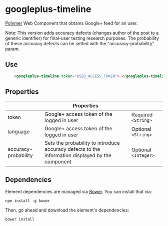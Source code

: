 # googleplus-timeline

[Polymer](https://www.polymer-project.org/1.0/) Web Component that obtains Google+ feed for an user.

Note: This version adds accuracy defects (changes author of the post to a generic identifier) for final-user testing research purposes. The probability of these accuracy defects can be setted with the "accuracy-probability" param.
## Use
```html
    <googleplus-timeline token="USER_ACCESS_TOKEN"> </googleplus-timeline>
```

## Properties

|                     | Properties                                                                                                                                   |                                   |
|---------------------|---------------------------------------------------------------------------------------------------------------------------------------------|-----------------------------------|
| token               | Google+ access token of the logged in user                                                                   | Required `<String>`               |
| language               | Google+ access token of the logged in user                                                                   | Optional `<String>`               |
| accuracy-probability               | Sets the probability to introduce accuracy defects to the information displayed by the component  | Optional `<Integer>`               |

## Dependencies

Element dependencies are managed via [Bower](http://bower.io/). You can
install that via:

    npm install -g bower

Then, go ahead and download the element's dependencies:

    bower install
